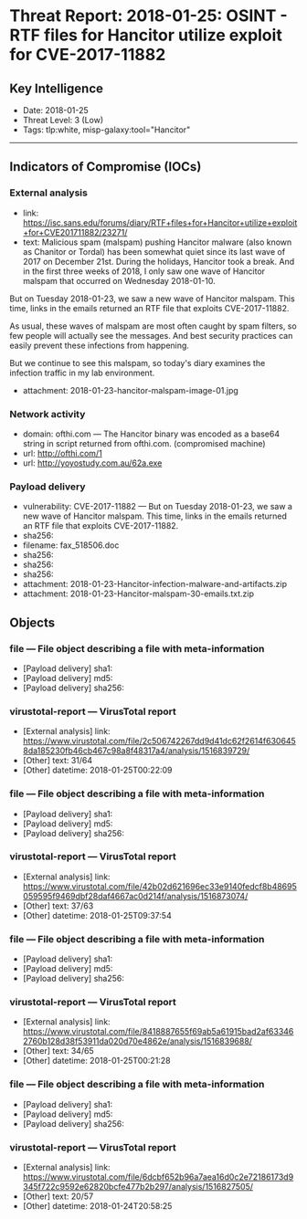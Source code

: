 # Threat Report: 2018-01-25: OSINT - RTF files for Hancitor utilize exploit for CVE-2017-11882


## Key Intelligence
* Date: 2018-01-25
* Threat Level: 3 (Low)
* Tags: tlp:white, misp-galaxy:tool="Hancitor"

---

## Indicators of Compromise (IOCs)
### External analysis
* link: https://isc.sans.edu/forums/diary/RTF+files+for+Hancitor+utilize+exploit+for+CVE201711882/23271/
* text: Malicious spam (malspam) pushing Hancitor malware (also known as Chanitor or Tordal) has been somewhat quiet since its last wave of 2017 on December 21st.  During the holidays, Hancitor took a break.  And in the first three weeks of 2018, I only saw one wave of Hancitor malspam that occurred on Wednesday 2018-01-10.

But on Tuesday 2018-01-23, we saw a new wave of Hancitor malspam.  This time, links in the emails returned an RTF file that exploits CVE-2017-11882.

As usual, these waves of malspam are most often caught by spam filters, so few people will actually see the messages.  And best security practices can easily prevent these infections from happening.

But we continue to see this malspam, so today's diary examines the infection traffic in my lab environment.
* attachment: 2018-01-23-hancitor-malspam-image-01.jpg

### Network activity
* domain: ofthi.com — The Hancitor binary was encoded as a base64 string in script returned from ofthi.com. (compromised machine)
* url: http://ofthi.com/1
* url: http://yoyostudy.com.au/62a.exe

### Payload delivery
* vulnerability: CVE-2017-11882 — But on Tuesday 2018-01-23, we saw a new wave of Hancitor malspam.  This time, links in the emails returned an RTF file that exploits CVE-2017-11882.
* sha256: <sha256>
* filename: fax_518506.doc
* sha256: <sha256>
* sha256: <sha256>
* sha256: <sha256>
* attachment: 2018-01-23-Hancitor-infection-malware-and-artifacts.zip
* attachment: 2018-01-23-Hancitor-malspam-30-emails.txt.zip

## Objects
### file — File object describing a file with meta-information
* [Payload delivery] sha1: <sha1>
* [Payload delivery] md5: <md5>
* [Payload delivery] sha256: <sha256>

### virustotal-report — VirusTotal report
* [External analysis] link: https://www.virustotal.com/file/2c506742267dd9d41dc62f2614f6306458da185230fb46cb467c98a8f48317a4/analysis/1516839729/
* [Other] text: 31/64
* [Other] datetime: 2018-01-25T00:22:09

### file — File object describing a file with meta-information
* [Payload delivery] sha1: <sha1>
* [Payload delivery] md5: <md5>
* [Payload delivery] sha256: <sha256>

### virustotal-report — VirusTotal report
* [External analysis] link: https://www.virustotal.com/file/42b02d621696ec33e9140fedcf8b48695059595f9469dbf28daf4667ac0d214f/analysis/1516873074/
* [Other] text: 37/63
* [Other] datetime: 2018-01-25T09:37:54

### file — File object describing a file with meta-information
* [Payload delivery] sha1: <sha1>
* [Payload delivery] md5: <md5>
* [Payload delivery] sha256: <sha256>

### virustotal-report — VirusTotal report
* [External analysis] link: https://www.virustotal.com/file/8418887655f69ab5a61915bad2af633462760b128d38f53911da020d70e4862e/analysis/1516839688/
* [Other] text: 34/65
* [Other] datetime: 2018-01-25T00:21:28

### file — File object describing a file with meta-information
* [Payload delivery] sha1: <sha1>
* [Payload delivery] md5: <md5>
* [Payload delivery] sha256: <sha256>

### virustotal-report — VirusTotal report
* [External analysis] link: https://www.virustotal.com/file/6dcbf652b96a7aea16d0c2e72186173d9345f722c9592e62820bcfe477b2b297/analysis/1516827505/
* [Other] text: 20/57
* [Other] datetime: 2018-01-24T20:58:25
